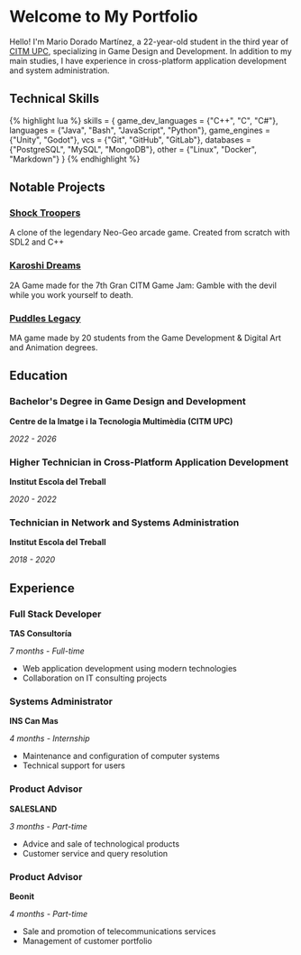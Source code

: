 <h1>Welcome to My Portfolio</h1>

Hello! I'm Mario Dorado Martínez, a 22-year-old student in the third year of [CITM UPC](https://www.citm.upc.edu/esp/estudis/graus-videojocs/), specializing in Game Design and Development. In addition to my main studies, I have experience in cross-platform application development and system administration.

## Technical Skills

{% highlight lua %}
skills = {
  game_dev_languages = {"C++", "C", "C#"},
  languages = {"Java", "Bash", "JavaScript", "Python"},
  game_engines = {"Unity", "Godot"},
  vcs = {"Git", "GitHub", "GitLab"},
  databases = {"PostgreSQL", "MySQL", "MongoDB"},
  other = {"Linux", "Docker", "Markdown"}
}
{% endhighlight %}

## Notable Projects

<div class="grid">
  <div class="card">
  <h3><a href="{{ site.baseurl_root }}/posts/2024/01/10/Schock-Troopers/">Shock Troopers</a></h3>
  <p>A clone of the legendary Neo-Geo arcade game. Created from scratch with SDL2 and C++</p>
  </div>
  <div class="card">
  <h3><a href="{{ site.baseurl_root }}/posts/2024/02/01/Karoshi-Dreams/">Karoshi Dreams</a></h3>
  <p>2A Game made for the 7th Gran CITM Game Jam: Gamble with the devil while you work yourself to death.</p>
  </div>
  <div class="card">
  <h3><a href="{{ site.baseurl_root }}/posts/2024/06/13/Puddles-Legacy/">Puddles Legacy</a></h3>
  <p>MA game made by 20 students from the Game Development & Digital Art and Animation degrees.</p>
  </div>
</div>

## Education

<div class="grid">
  <div class="card">
  <h3>Bachelor's Degree in Game Design and Development</h3>
  <p class="card-subtitle"><strong>Centre de la Imatge i la Tecnologia Multimèdia (CITM UPC)</strong></p>
  <p class="card-subtitle"><em>2022 - 2026</em></p>
  </div>
  
  <div class="card">
  <h3>Higher Technician in Cross-Platform Application Development</h3>
  <p class="card-subtitle"><strong>Institut Escola del Treball</strong></p>
  <p class="card-subtitle"><em>2020 - 2022</em></p>
  </div>
  
  <div class="card">
  <h3>Technician in Network and Systems Administration</h3>
  <p class="card-subtitle"><strong>Institut Escola del Treball</strong></p>
  <p class="card-subtitle"><em>2018 - 2020</em></p>
  </div>
</div>

## Experience

<div class="grid">
  <div class="card">
  <h3>Full Stack Developer</h3>
  <p class="card-subtitle"><strong>TAS Consultoría</strong></p>
  <p class="card-subtitle"><em>7 months - Full-time</em></p>
  <ul>
    <li>Web application development using modern technologies</li>
    <li>Collaboration on IT consulting projects</li>
  </ul>
  </div>

  <div class="card">
  <h3>Systems Administrator</h3>
  <p class="card-subtitle"><strong>INS Can Mas</strong></p>
  <p class="card-subtitle"><em>4 months - Internship</em></p>
  <ul>
    <li>Maintenance and configuration of computer systems</li>
    <li>Technical support for users</li>
  </ul>
  </div>

  <div class="card">
  <h3>Product Advisor</h3>
  <p class="card-subtitle"><strong>SALESLAND</strong></p>
  <p class="card-subtitle"><em>3 months - Part-time</em></p>
  <ul>
    <li>Advice and sale of technological products</li>
    <li>Customer service and query resolution</li>
  </ul>
  </div>

  <div class="card">
  <h3>Product Advisor</h3>
  <p class="card-subtitle"><strong>Beonit</strong></p>
  <p class="card-subtitle"><em>4 months - Part-time</em></p>
  <ul>
    <li>Sale and promotion of telecommunications services</li>
    <li>Management of customer portfolio</li>
  </ul>
  </div>
</div>